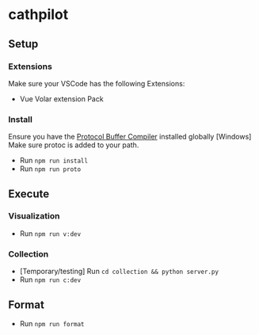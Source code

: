 # cathpilot

## Setup

### Extensions

Make sure your VSCode has the following Extensions:

- Vue Volar extension Pack

### Install

Ensure you have the [Protocol Buffer Compiler](https://grpc.io/docs/protoc-installation/) installed globally
[Windows] Make sure protoc is added to your path.

- Run `npm run install`
- Run `npm run proto`

## Execute

### Visualization

- Run `npm run v:dev`

### Collection

- [Temporary/testing] Run `cd collection && python server.py`
- Run `npm run c:dev`

## Format

- Run `npm run format`
